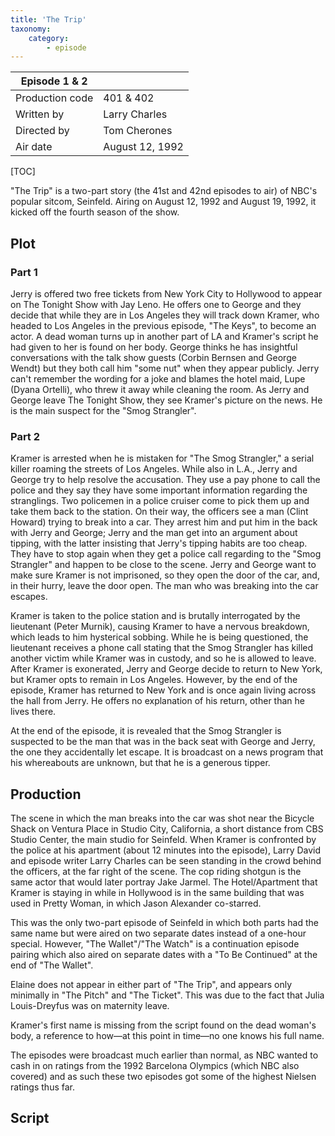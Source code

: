 ```yaml
---
title: 'The Trip'
taxonomy:
    category:
        - episode
---
```


| Episode 1 & 2 | |
|-----------------|--------------------------------|
| Production code | 401 & 402                      |
| Written by      | Larry Charles |
| Directed by     | Tom Cherones                   |
| Air date        | August 12, 1992                |

[TOC]

"The Trip" is a two-part story (the 41st and 42nd episodes to air) of NBC's popular sitcom, Seinfeld. Airing on August 12, 1992 and August 19, 1992, it kicked off the fourth season of the show.

## Plot

### Part 1

Jerry is offered two free tickets from New York City to Hollywood to appear on The Tonight Show with Jay Leno. He offers one to George and they decide that while they are in Los Angeles they will track down Kramer, who headed to Los Angeles in the previous episode, "The Keys", to become an actor. A dead woman turns up in another part of LA and Kramer's script he had given to her is found on her body. George thinks he has insightful conversations with the talk show guests (Corbin Bernsen and George Wendt) but they both call him "some nut" when they appear publicly. Jerry can't remember the wording for a joke and blames the hotel maid, Lupe (Dyana Ortelli), who threw it away while cleaning the room. As Jerry and George leave The Tonight Show, they see Kramer's picture on the news. He is the main suspect for the "Smog Strangler".

### Part 2

Kramer is arrested when he is mistaken for "The Smog Strangler," a serial killer roaming the streets of Los Angeles. While also in L.A., Jerry and George try to help resolve the accusation. They use a pay phone to call the police and they say they have some important information regarding the stranglings. Two policemen in a police cruiser come to pick them up and take them back to the station. On their way, the officers see a man (Clint Howard) trying to break into a car. They arrest him and put him in the back with Jerry and George; Jerry and the man get into an argument about tipping, with the latter insisting that Jerry's tipping habits are too cheap. They have to stop again when they get a police call regarding to the "Smog Strangler" and happen to be close to the scene. Jerry and George want to make sure Kramer is not imprisoned, so they open the door of the car, and, in their hurry, leave the door open. The man who was breaking into the car escapes.

Kramer is taken to the police station and is brutally interrogated by the lieutenant (Peter Murnik), causing Kramer to have a nervous breakdown, which leads to him hysterical sobbing. While he is being questioned, the lieutenant receives a phone call stating that the Smog Strangler has killed another victim while Kramer was in custody, and so he is allowed to leave. After Kramer is exonerated, Jerry and George decide to return to New York, but Kramer opts to remain in Los Angeles. However, by the end of the episode, Kramer has returned to New York and is once again living across the hall from Jerry. He offers no explanation of his return, other than he lives there.

At the end of the episode, it is revealed that the Smog Strangler is suspected to be the man that was in the back seat with George and Jerry, the one they accidentally let escape. It is broadcast on a news program that his whereabouts are unknown, but that he is a generous tipper.

## Production

The scene in which the man breaks into the car was shot near the Bicycle Shack on Ventura Place in Studio City, California, a short distance from CBS Studio Center, the main studio for Seinfeld. When Kramer is confronted by the police at his apartment (about 12 minutes into the episode), Larry David and episode writer Larry Charles can be seen standing in the crowd behind the officers, at the far right of the scene. The cop riding shotgun is the same actor that would later portray Jake Jarmel. The Hotel/Apartment that Kramer is staying in while in Hollywood is in the same building that was used in Pretty Woman, in which Jason Alexander co-starred.

This was the only two-part episode of Seinfeld in which both parts had the same name but were aired on two separate dates instead of a one-hour special. However, "The Wallet"/"The Watch" is a continuation episode pairing which also aired on separate dates with a "To Be Continued" at the end of "The Wallet".

Elaine does not appear in either part of "The Trip", and appears only minimally in "The Pitch" and "The Ticket". This was due to the fact that Julia Louis-Dreyfus was on maternity leave.

Kramer's first name is missing from the script found on the dead woman's body, a reference to how—at this point in time—no one knows his full name.

The episodes were broadcast much earlier than normal, as NBC wanted to cash in on ratings from the 1992 Barcelona Olympics (which NBC also covered) and as such these two episodes got some of the highest Nielsen ratings thus far.

## Script
